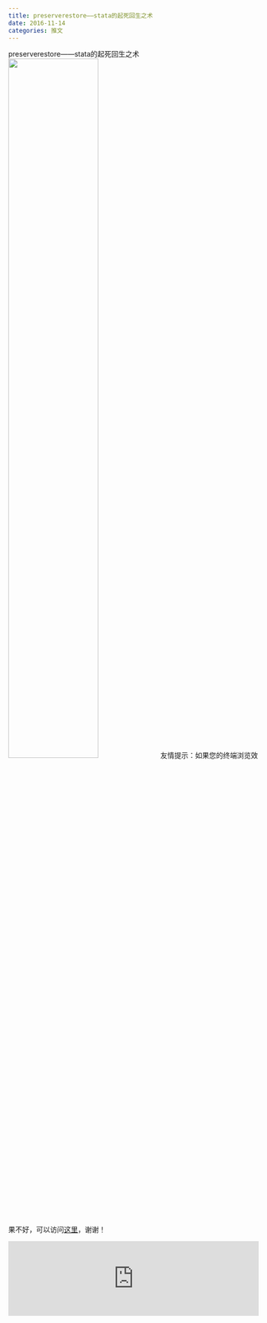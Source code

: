 ```yaml
---
title: preserverestore——stata的起死回生之术
date: 2016-11-14
categories: 推文
---
```

preserverestore——stata的起死回生之术
<img src="http://mmbiz.qpic.cn/mmbiz_jpg/ACviaWTBFxhbfV9lXCmO0nN3P4Zg1eo2ibCPYnQXItpOpWwF92iagrmEfEMUTlkQibG0A7SHEiaLJlqiakdbe1aa2IWA/0?wx_fmt=jpeg" style="width: 60%; height: auto;"/><!--more-->
友情提示：如果您的终端浏览效果不好，可以访问[这里](https://stata-club.github.io/stata_article/2016-11-14.html)，谢谢！
<iframe src="https://stata-club.github.io/stata_article/2016-11-14.html" id="iframepage" frameborder="0" scrolling="no" marginheight="0" marginwidth="0" width="100%" onLoad="iFrameHeight()"></iframe>
<script type="text/javascript" language="javascript">
function iFrameHeight() {
var ifm= document.getElementById("iframepage");
var subWeb = document.frames ? document.frames["iframepage"].document : ifm.contentDocument;   
if(ifm != null && subWeb != null) {
 ifm.height = subWeb.body.scrollHeight;
} 
} 
</script> 
